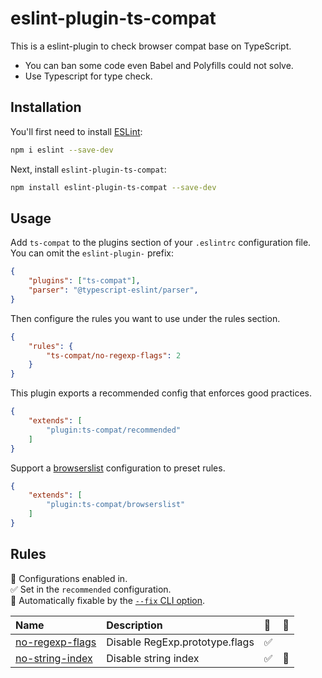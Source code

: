 # eslint-plugin-ts-compat

This is a eslint-plugin to check browser compat base on TypeScript.

* You can ban some code even Babel and Polyfills could not solve.
* Use Typescript for type check.

## Installation

You'll first need to install [ESLint](https://eslint.org/):

```sh
npm i eslint --save-dev
```

Next, install `eslint-plugin-ts-compat`:

```sh
npm install eslint-plugin-ts-compat --save-dev
```

## Usage

Add `ts-compat` to the plugins section of your `.eslintrc` configuration file. You can omit the `eslint-plugin-` prefix:

```json
{
    "plugins": ["ts-compat"],
    "parser": "@typescript-eslint/parser",
}
```


Then configure the rules you want to use under the rules section.

```json
{
    "rules": {
        "ts-compat/no-regexp-flags": 2
    }
}
```

This plugin exports a recommended config that enforces good practices.

```json
{
    "extends": [
        "plugin:ts-compat/recommended"
    ]
}
```

Support a [browserslist](https://www.npmjs.com/package/browserslist) configuration to preset rules.

```json
{
    "extends": [
        "plugin:ts-compat/browserslist"
    ]
}
```

## Rules

<!-- begin auto-generated rules list -->

💼 Configurations enabled in.\
✅ Set in the `recommended` configuration.\
🔧 Automatically fixable by the [`--fix` CLI option](https://eslint.org/docs/user-guide/command-line-interface#--fix).

| Name                                             | Description                    | 💼 | 🔧 |
| :----------------------------------------------- | :----------------------------- | :- | :- |
| [no-regexp-flags](docs/rules/no-regexp-flags.md) | Disable RegExp.prototype.flags | ✅  |    |
| [no-string-index](docs/rules/no-string-index.md) | Disable string index           | ✅  | 🔧 |

<!-- end auto-generated rules list -->


